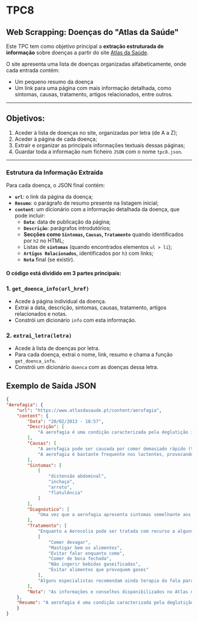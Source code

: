 # TPC8
## Web Scrapping: Doenças do "Atlas da Saúde"

Este TPC tem como objetivo principal a **extração estruturada de informação** sobre doenças a partir do site [Atlas da Saúde](https://www.atlasdasaude.pt/doencasAaZ).

O site apresenta uma lista de doenças organizadas alfabeticamente, onde cada entrada contém:
- Um pequeno resumo da doença
- Um link para uma página com mais informação detalhada, como sintomas, causas, tratamento, artigos relacionados, entre outros.

---
## Objetivos:

1. Aceder à lista de doenças no site, organizadas por letra (de A a Z);
2. Aceder à página de cada doença;
3. Extrair e organizar as principais informações textuais dessas páginas;
4. Guardar toda a informação num ficheiro `JSON` com o nome `tpc8.json`.

---

### Estrutura da Informação Extraída

Para cada doença, o JSON final contém:

- **`url`**: o link da página da doença;
- **`Resumo`**: o parágrafo de resumo presente na listagem inicial;
- **`content`**: um dicionário com a informação detalhada da doença, que pode incluir:
  - **`Data`**: data de publicação da página;
  - **`Descrição`**: parágrafos introdutórios;
  - **Secções como `Sintomas`, `Causas`, `Tratamento`** quando identificados por `h2` no HTML;
  - Listas de **`sintomas`** (quando encontrados elementos `ul > li`);
  - **`Artigos Relacionados`**, identificados por `h3` com links;
  - **`Nota`** final (se existir).


#### O código está dividido em 3 partes principais:

### 1. `get_doenca_info(url_href)`

- Acede à página individual da doença.
- Extrai a data, descrição, sintomas, causas, tratamento, artigos relacionados e notas.
- Constrói um dicionário `info` com esta informação.

### 2. `extrai_letra(letra)`

- Acede à lista de doenças por letra.
- Para cada doença, extrai o nome, link, resumo e chama a função `get_doenca_info`.
- Constrói um dicionário `doenca` com as doenças dessa letra.



## Exemplo de Saída JSON

```json
{
"Aerofagia": {
    "url": "https://www.atlasdasaude.pt/content/aerofagia",
    "content": {
        "Data": "20/02/2013 - 18:57",
        "Descrição": [
            "A aerofagia é uma condição caracterizada pela deglutição involuntária e excessiva de ar que se acumula no estômago, dando origem a sintomas gastrointestinais desconfortáveis. A aerofagia pode ser crónica ou aguda e pode estar relacionada a fatores físicos e psicológicos."
        ],
        "Causas": [
            "A aerofagia pode ser causada por comer demasiado rápido (taquifagia), por comer alimentos que aumentem a produção de gases (feijão, grão, castanhas, espargos, brócolos, cebolas, leite) ou pela presença de bactérias no intestino (neste caso, dando origem a aerocolia).",
            "A aerofagia é bastante frequente nos lactentes, provocando eructações, acompanhadas muitas vezes de alimentos regurgitados, muitas vezes confundido com vómitos."
        ],
        "Sintomas": [
            [
                "distensão abdominal",
                "inchaço",
                "arroto",
                "flatulência"
            ]
        ],
        "Diagnóstico": [
            "Uma vez que a aerofagia apresenta sintomas semelhante aos de outras condições clínicas, como o refluxo gástrico, alergias alimentares ou desequilíbrios intestinais, o médico deve avaliar e descartar essas hipóteses."
        ],
        "Tratamento": [
            "Enquanto a Aerocolia pode ser tratada com recurso a alguns medicamentos, a Aerofagia pressupõe a alteração de alguns hábitos diários:",
            [
                "Comer devagar",
                "Mastigar bem os alimentos",
                "Evitar falar enquanto come",
                "Comer de boca fechada",
                "Não ingerir bebidas gaseificadas",
                "Evitar alimentos que provoquem gases"
            ],
            "Alguns especialistas recomendam ainda terapia da fala para um melhor controlo da respiração enquanto fala, por forma a resolver o problema."
        ],
        "Nota": "As informações e conselhos disponibilizados no Atlas da Saúde de A-Z não substituem o parecer/opinião do seu Médico e/ou Farmacêutico."
    },
    "Resumo": "A aerofagia é uma condição caracterizada pela deglutição involuntária e excessiva de ar que se acumula no estômago, dando origem a sintomas gastrointestinais desconfortáveis. A aerofagia pode ser crónica ou aguda e pode estar relacionada a fatores físicos e psicológicos."
    }
}

```



